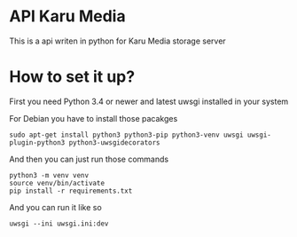 # API Karu Media

This is a api writen in python for Karu Media storage server

# How to set it up?
First you need Python 3.4 or newer and latest uwsgi installed in your system

For Debian you have to install those pacakges

    sudo apt-get install python3 python3-pip python3-venv uwsgi uwsgi-plugin-python3 python3-uwsgidecorators

And then you can just run those commands

    python3 -m venv venv
    source venv/bin/activate
    pip install -r requirements.txt

And you can run it like so

    uwsgi --ini uwsgi.ini:dev
